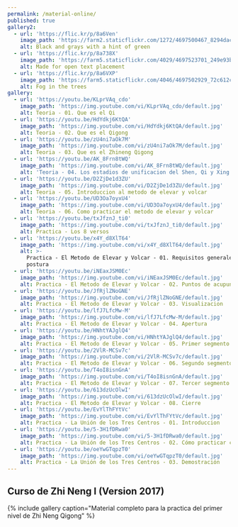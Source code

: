 ```yaml
---
permalink: /material-online/
published: true
gallery2:
  - url: 'https://flic.kr/p/8a6Ven'
    image_path: 'https://farm2.staticflickr.com/1272/4697500467_8294dac099_q.jpg'
    alt: Black and grays with a hint of green
  - url: 'https://flic.kr/p/8a738X'
    image_path: 'https://farm5.staticflickr.com/4029/4697523701_249e93ba23_q.jpg'
    alt: Made for open text placement
  - url: 'https://flic.kr/p/8a6VXP'
    image_path: 'https://farm5.staticflickr.com/4046/4697502929_72c612c636_q.jpg'
    alt: Fog in the trees
gallery:
  - url: 'https://youtu.be/KLprVAq_cdo'
    image_path: 'https://img.youtube.com/vi/KLprVAq_cdo/default.jpg'
    alt: Teoria - 01. Que es el Qi
  - url: 'https://youtu.be/HdYdkj6KtQA'
    image_path: 'https://img.youtube.com/vi/HdYdkj6KtQA/default.jpg'
    alt: Teoria - 02. Que es el Qigong
  - url: 'https://youtu.be/zU4ni7aOk7M'
    image_path: 'https://img.youtube.com/vi/zU4ni7aOk7M/default.jpg'
    alt: Teoria - 03. Que es el Zhineng Qigong
  - url: 'https://youtu.be/AK_8Frn8tWQ'
    image_path: 'https://img.youtube.com/vi/AK_8Frn8tWQ/default.jpg'
    alt: 'Teoria - 04. Los estadios de unificacion del Shen, Qi y Xing'
  - url: 'https://youtu.be/D2ZjDe1d3ZU'
    image_path: 'https://img.youtube.com/vi/D2ZjDe1d3ZU/default.jpg'
    alt: Teoria - 05. Introduccion al metodo de elevar y volcar
  - url: 'https://youtu.be/UD3Oa7oyxU4'
    image_path: 'https://img.youtube.com/vi/UD3Oa7oyxU4/default.jpg'
    alt: Teoria - 06. Como practicar el metodo de elevar y volcar
  - url: 'https://youtu.be/txJfznJ_ti0'
    image_path: 'https://img.youtube.com/vi/txJfznJ_ti0/default.jpg'
    alt: Practica - Los 8 versos
  - url: 'https://youtu.be/x4Y_d8XlT64'
    image_path: 'https://img.youtube.com/vi/x4Y_d8XlT64/default.jpg'
    alt: >-
      Practica - El Metodo de Elevar y Volcar - 01. Requisitos generales de
      postura
  - url: 'https://youtu.be/iNEaxJSM0Ec'
    image_path: 'https://img.youtube.com/vi/iNEaxJSM0Ec/default.jpg'
    alt: Practica - El Metodo de Elevar y Volcar - 02. Puntos de acupuntura
  - url: 'https://youtu.be/JfRjlZNoGNE'
    image_path: 'https://img.youtube.com/vi/JfRjlZNoGNE/default.jpg'
    alt: Practica - El Metodo de Elevar y Volcar - 03. Visualizacion
  - url: 'https://youtu.be/lfJ7LfcMw-M'
    image_path: 'https://img.youtube.com/vi/lfJ7LfcMw-M/default.jpg'
    alt: Practica - El Metodo de Elevar y Volcar - 04. Apertura
  - url: 'https://youtu.be/HNhtYAJglQ4'
    image_path: 'https://img.youtube.com/vi/HNhtYAJglQ4/default.jpg'
    alt: Practica - El Metodo de Elevar y Volcar - 05. Primer segmento
  - url: 'https://youtu.be/2VlR-MCSv7c'
    image_path: 'https://img.youtube.com/vi/2VlR-MCSv7c/default.jpg'
    alt: Practica - El Metodo de Elevar y Volcar - 06. Segundo segmento
  - url: 'https://youtu.be/T4oI8isnGnA'
    image_path: 'https://img.youtube.com/vi/T4oI8isnGnA/default.jpg'
    alt: Practica - El Metodo de Elevar y Volcar - 07. Tercer segmento
  - url: 'https://youtu.be/613dzUcOlwI'
    image_path: 'https://img.youtube.com/vi/613dzUcOlwI/default.jpg'
    alt: Practica - El Metodo de Elevar y Volcar - 08. Cierre
  - url: 'https://youtu.be/EvYlThFYtVc'
    image_path: 'https://img.youtube.com/vi/EvYlThFYtVc/default.jpg'
    alt: Practica - La Unión de los Tres Centros - 01. Introduccion
  - url: 'https://youtu.be/5-3H1fDRwa0'
    image_path: 'https://img.youtube.com/vi/5-3H1fDRwa0/default.jpg'
    alt: Practica - La Unión de los Tres Centros - 02. Cómo practicar correctamente
  - url: 'https://youtu.be/oeYwGTqpzT0'
    image_path: 'https://img.youtube.com/vi/oeYwGTqpzT0/default.jpg'
    alt: Practica - La Unión de los Tres Centros - 03. Demostración
---
```


## Curso de Zhi Neng I (Version 2017)
{% include gallery caption="Material completo para la practica del primer nivel de Zhi Neng Qigong" %}